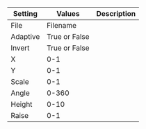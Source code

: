 |Setting|Values|Description|
|-------|------|-----------|
|File|Filename||
|Adaptive|True or False||
|Invert|True or False||
|X|0-1||
|Y|0-1||
|Scale|0-1||
|Angle|0-360||
|Height|0-10||
|Raise|0-1||
